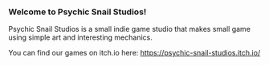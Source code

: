 ### Welcome to Psychic Snail Studios!

Psychic Snail Studios is a small indie game studio that makes small game using simple art and interesting mechanics.

You can find our games on itch.io here: https://psychic-snail-studios.itch.io/
